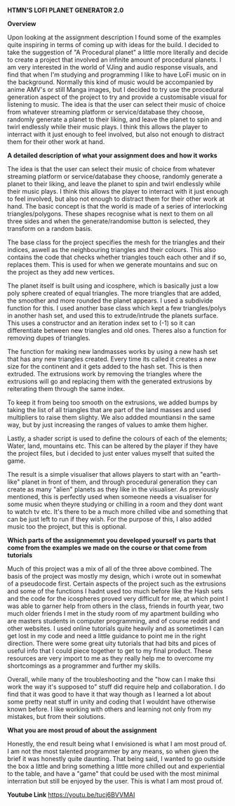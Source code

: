 **HTMN'S LOFI PLANET GENERATOR 2.0**


**Overview**

Upon looking at the assignment description I found some of the examples quite inspiring in terms of coming up with ideas for the build. I decided to take the suggestion of "A Procedural planet" a little more literally and decide to create a project that involved an infinite amount of procedural planets. I am very interested in the world of VJing and audio response visuals, and find that when I'm studying and programming I like to have LoFi music on in the background. Normally this kind of music would be accompanied by anime AMV's or still Manga images, but I decided to try use the procedural generation aspect of the project to try and provide a customisable visual for listening to music.
The idea is that the user can select their music of choice from whatever streaming platform or service/database they choose, randomly generate a planet to their liking, and leave the planet to spin and twirl endlessly while their music plays. I think this allows the player to interract with it just enough to feel involved, but also not enough to distract them for their other work at hand.



**A detailed description of what your assignment does and how it works**

The idea is that the user can select their music of choice from whatever streaming platform or service/database they choose, randomly generate a planet to their liking, and leave the planet to spin and twirl endlessly while their music plays. I think this allows the player to interract with it just enough to feel involved, but also not enough to distract them for their other work at hand.
The basic concept is that the world is made of a series of interlocking triangles/polygons. These shapes recognise what is next to them on all three sides and when the generate/randomise button is selected, they transform on a random basis.

The base class for the project specifies the mesh for the triangles and their indices, aswell as the neighbouring triangles and their colours. This also contains the code that checks whether triangles touch each other and if so, replaces them. This is used for when we generate mountains and suc on the project as they add new vertices.

The planet itself is built using and icosphere, which is basically just a low poly sphere created of equal triangles. The more triangles that are added, the smoother and more rounded the planet appears. I used a subdivide function for this.
I used another base class which kept a few triangles/polys in another hash set, and used this to extrude/intrude the planets surface. This uses a constructor and an iteration index set to (-1) so it can differentiate between new triangles and old ones. Theres also a function for removing dupes of triangles.

The function for making new landmasses works by using a new hash set that has any new triangles created. Every time its called it creates a new size for the continent and it gets added to the hash set. This is then extruded. The extrusions work by removing the triangles where the extrusions will go and replacing them with the generated extrusions by reiterating them through the same index. 

To keep it from being too smooth on the extrusions, we added bumps by taking the list of all triangles that are part of the land masses and used multipliers to raise them slighty. We also addded mountiansi n the same way, but by just increasing the ranges of values to amke them higher.

Lastly, a shader script is used to define the colours of each of the elements; Water, land, mountains etc. This can be altered by the player if they have the project files, but i decided to just enter values myself that suited the game.

The result is a simple visualiser that allows players to start with an "earth-like" planet in front of them, and through procedural generation they can create as many "alien" planets as they like in the visualiser. As previously mentioned, this is perfectly used when someone needs a visualiser for some music when theyre studying or chilling in a room and they dont want to watch tv etc. It's there to be a much more chilled vibe and something that can be just left to run if they wish. For the purpose of this, I also added music too the project, but this is optional.



**Which parts of the assignmemnt you developed yourself vs parts that come from the examples we made on the course or that come from tutorials**

Much of this project was a mix of all of the three above combined. The basis of the project was mostly my design, which i wrote out in somewhat of a pseudocode first. Certain aspects of the project such as the extrusions and some of the functions I hadnt used too much before like the Hash sets and the code for the icospheres proved very difficult for me, at which point I was able to garner help from others in the class, friends in fourth year, two much older friends I met in the study room of my apartment building who are masters students in computer programming, and of course reddit and other websites. I used online tutorials quite heavily and as sometimes I can get lost in my code and need a little guidance to point me in the right direction. There were some great uity tutorials that had bits and pices of useful info that I could piece together to get to my final product. These resources are very import to me as they really help me to overcome my shortcomings as a programmer and further my skills.

Overall, while many of the troubleshooting and the "how can I make thsi work the way it's supposed to" stuff did require help and collaboration. I do find that it was good to have it that way though as I learned a lot about some pretty neat stuff in unity and coding that I wouldnt have otherwise known before. I like working with others and learning not only from my mistakes, but from their solutions.



**What you are most proud of about the assignment**

Honestly, the end result being what I envisioned is what I am most proud of. I am not the most talented programmer by any means, so when given the brief it was honestly quite daunting. That being said, I wanted to go outside the box a little and bring something a little more chilled out and experiential to the table, and have a "game" that could be used with the most minimal interration but still be enjoyed by the user. This is what I am most proud of.



**Youtube Link**
https://youtu.be/tucj6BVVMAI

